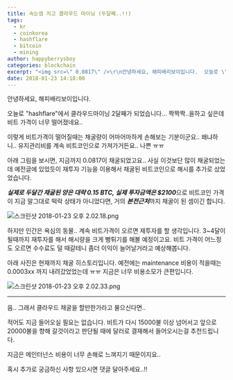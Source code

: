 ```yaml
---
title: 속는셈 치고 클라우드 마이닝 (두달째..!!)
tags:
  - kr
  - coinkorea
  - hashflare
  - bitcoin
  - mining
author: happyberrysboy
categories: blockchain
excerpt: "<img src=\" 0.0817\" />\r\n안녕하세요, 해피배리보이입니다.  오늘로 \"hashflare\"에서 클라우드마이닝 2달째가 되었습니다... 짝짝짝..을하고 싶은데 비트 가격이 너무 떨어졌네요..  이렇게 비트가격이 떨어질때는 채굴량이 어마어마하게 손해보는 기분이군요.. 왜냐하니.. 유지관리비를 계속 비트코인으로 가져가거든요.. 나쁜 ㅠㅠ  아래 그림을 보시면, 지금까지이 채굴되었고요.. 사....."
date: 2018-01-23 14:18:00
---
```


안녕하세요, 해피배리보이입니다.

오늘로 "hashflare"에서 클라우드마이닝 2달째가 되었습니다... 짝짝짝..을하고 싶은데 비트 가격이 너무 떨어졌네요..

이렇게 비트가격이 떨어질때는 채굴량이 어마어마하게 손해보는 기분이군요..
왜냐하니.. 유지관리비를 계속 비트코인으로 가져가거든요.. 나쁜 ㅠㅠ

아래 그림을 보시면, 지금까지 0.0817이 채굴되었고요.. 사실 이것보단 많이 채굴되었는데  예전글에 있었듯이 재투자 기능을 이용해서 채굴된 비트코인으로 해시를 추가로 샀었었습니다.

***실제로 두달간 채굴된 양은 대략 0.15 BTC, 실제 투자금액은 $2100***으로 비트코인 가격이 지금 말그대로 떡락 상태가 아니었다면, 거의 ***본전근처***까지 채굴이 된 셈이긴 합니다.

![스크린샷 2018-01-23 오후 2.02.18.png](https://steemitimages.com/DQmYSSPAcSTT6FKw3hEmgXcGmzoh8XYJR4zEkq4moJ5Jni7/％E1％84％89％E1％85％B3％E1％84％8F％E1％85％B3％E1％84％85％E1％85％B5％E1％86％AB％E1％84％89％E1％85％A3％E1％86％BA％202018-01-23％20％E1％84％8B％E1％85％A9％E1％84％92％E1％85％AE％202.02.18.png)

하지만 인간은 욕심의 동물.. 계속 비트가격이 오르면 재투자를 할 생각입니다. 3~4달이 될때까지 재투자를 해서 해시량을 크게 뻥튀기를 해볼 예정이고요. 비트 가격이 어느정도 오르면 수수료도 덜 때갈테니 좀더 이익이 늘어날거라고 예상해봅니다.

아래 사진은 현재까지 채굴 히스토리입니다.
예전에는 maintenance 비용이 적을때는 0.0003xx 까지 내려갔었었는데 ㅠㅠ 지금은 너무 비용소모가 큰편입니다.

![스크린샷 2018-01-23 오후 2.02.33.png](https://steemitimages.com/DQmPV7K1hJYZzq5GaHY71Zxdj7YSHqhi25Q6ZnKSPvTBzNw/％E1％84％89％E1％85％B3％E1％84％8F％E1％85％B3％E1％84％85％E1％85％B5％E1％86％AB％E1％84％89％E1％85％A3％E1％86％BA％202018-01-23％20％E1％84％8B％E1％85％A9％E1％84％92％E1％85％AE％202.02.33.png)



___

음.. 그래서 클라우드 채굴을 할만한가라고 물으신다면..

적어도 지금 들어오실 필요는 없습니다. 비트가 다시 15000불 이상 넘어서고 앞으로 20000불을 향해 갈것이라고 판단될 때에 달러로 결재해서 들어오시는걸 추천드립니다.

지금은 메인터넌스 비용이 너무 손해로 느껴지기 때문이지요..

혹시 추가로 궁금하신 사항 있으시면 댓글 달아주세요..!!
